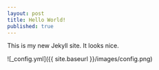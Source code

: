 ```yaml
---
layout: post
title: Hello World!
published: true
---
```


This is my new Jekyll site. It looks nice.

![_config.yml]({{ site.baseurl }}/images/config.png)
